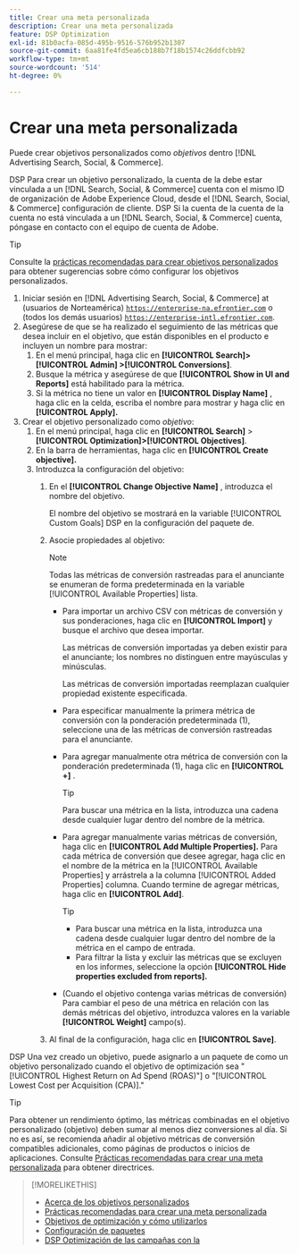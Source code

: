 ```yaml
---
title: Crear una meta personalizada
description: Crear una meta personalizada
feature: DSP Optimization
exl-id: 81b0acfa-085d-495b-9516-576b952b1307
source-git-commit: 6aa81fe4fd5ea6cb188b7f18b1574c26ddfcbb92
workflow-type: tm+mt
source-wordcount: '514'
ht-degree: 0%

---
```


# Crear una meta personalizada

Puede crear objetivos personalizados como *objetivos* dentro [!DNL Advertising Search, Social, & Commerce].

DSP Para crear un objetivo personalizado, la cuenta de la debe estar vinculada a un [!DNL Search, Social, & Commerce] cuenta con el mismo ID de organización de Adobe Experience Cloud, desde el [!DNL Search, Social, & Commerce] configuración de cliente. DSP Si la cuenta de la cuenta de la cuenta no está vinculada a un [!DNL Search, Social, & Commerce] cuenta, póngase en contacto con el equipo de cuenta de Adobe.

>[!TIP]
>
>Consulte la [prácticas recomendadas para crear objetivos personalizados](custom-goal-best-practices.md) para obtener sugerencias sobre cómo configurar los objetivos personalizados.

1. Iniciar sesión en [!DNL Advertising Search, Social, & Commerce] at (usuarios de Norteamérica) [`https://enterprise-na.efrontier.com`](https://enterprise-na.efrontier.com) o (todos los demás usuarios) [`https://enterprise-intl.efrontier.com`](https://enterprise-intl.efrontier.com).
1. Asegúrese de que se ha realizado el seguimiento de las métricas que desea incluir en el objetivo, que están disponibles en el producto e incluyen un nombre para mostrar:
   1. En el menú principal, haga clic en **[!UICONTROL Search]> [!UICONTROL Admin] >[!UICONTROL Conversions]**.
   1. Busque la métrica y asegúrese de que **[!UICONTROL Show in UI and Reports]** está habilitado para la métrica.
   1. Si la métrica no tiene un valor en **[!UICONTROL Display Name]** , haga clic en la celda, escriba el nombre para mostrar y haga clic en **[!UICONTROL Apply].**
1. Crear el objetivo personalizado como *objetivo*:
   1. En el menú principal, haga clic en **[!UICONTROL Search]** > **[!UICONTROL Optimization]>[!UICONTROL Objectives]**.
   1. En la barra de herramientas, haga clic en **[!UICONTROL Create objective].**
   1. Introduzca la configuración del objetivo:
      1. En el **[!UICONTROL Change Objective Name]** , introduzca el nombre del objetivo.

         El nombre del objetivo se mostrará en la variable [!UICONTROL Custom Goals] DSP en la configuración del paquete de.

      1. Asocie propiedades al objetivo:

         >[!NOTE]
         >
         > Todas las métricas de conversión rastreadas para el anunciante se enumeran de forma predeterminada en la variable [!UICONTROL Available Properties] lista.

         * Para importar un archivo CSV con métricas de conversión y sus ponderaciones, haga clic en **[!UICONTROL Import]** y busque el archivo que desea importar.

           Las métricas de conversión importadas ya deben existir para el anunciante; los nombres no distinguen entre mayúsculas y minúsculas.

           Las métricas de conversión importadas reemplazan cualquier propiedad existente especificada.

         * Para especificar manualmente la primera métrica de conversión con la ponderación predeterminada (1), seleccione una de las métricas de conversión rastreadas para el anunciante.

         * Para agregar manualmente otra métrica de conversión con la ponderación predeterminada (1), haga clic en **[!UICONTROL +]** .

           >[!TIP]
           >
           > Para buscar una métrica en la lista, introduzca una cadena desde cualquier lugar dentro del nombre de la métrica.

         * Para agregar manualmente varias métricas de conversión, haga clic en **[!UICONTROL Add Multiple Properties].** Para cada métrica de conversión que desee agregar, haga clic en el nombre de la métrica en la [!UICONTROL Available Properties] y arrástrela a la columna [!UICONTROL Added Properties] columna. Cuando termine de agregar métricas, haga clic en **[!UICONTROL Add]**.

           >[!TIP]
           >
           >* Para buscar una métrica en la lista, introduzca una cadena desde cualquier lugar dentro del nombre de la métrica en el campo de entrada.
           >* Para filtrar la lista y excluir las métricas que se excluyen en los informes, seleccione la opción **[!UICONTROL Hide properties excluded from reports].**

         * (Cuando el objetivo contenga varias métricas de conversión) Para cambiar el peso de una métrica en relación con las demás métricas del objetivo, introduzca valores en la variable **[!UICONTROL Weight]** campo(s).

      1. Al final de la configuración, haga clic en **[!UICONTROL Save]**.

DSP Una vez creado un objetivo, puede asignarlo a un paquete de como un objetivo personalizado cuando el objetivo de optimización sea &quot;[!UICONTROL Highest Return on Ad Spend (ROAS)"] o &quot;[!UICONTROL Lowest Cost per Acquisition (CPA)].&quot;

>[!TIP]
>
>Para obtener un rendimiento óptimo, las métricas combinadas en el objetivo personalizado (objetivo) deben sumar al menos diez conversiones al día. Si no es así, se recomienda añadir al objetivo métricas de conversión compatibles adicionales, como páginas de productos o inicios de aplicaciones. Consulte [Prácticas recomendadas para crear una meta personalizada](custom-goal-best-practices.md) para obtener directrices.

>[!MORELIKETHIS]
>
>* [Acerca de los objetivos personalizados](custom-goal-about.md)
>* [Prácticas recomendadas para crear una meta personalizada](custom-goal-best-practices.md)
>* [Objetivos de optimización y cómo utilizarlos](optimization-goals.md)
>* [Configuración de paquetes](/help/dsp/campaign-management/packages/package-settings.md)
> * [DSP Optimización de las campañas con la](optimization-how-dsp-optimizes-campaigns.md)
